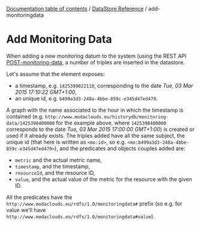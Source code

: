[Documentation table of contents](../../toc.md) / [DataStore Reference](../../datastore.md) / add-monitoringdata

# Add Monitoring Data

When adding a new monitoring datum to the system (using the REST API [POST-monitoring-data](../../doc/rest/monitoring-data/POST-monitoring-data), a number of triples are inserted in the datastore.

Let's assume that the element exposes:

* a timestamp, e.g. `1425399022110`, corresponding to the date *Tue, 03 Mar 2015 17:10:22 GMT+1:00*,
* an unique id, e.g. `b499a3d3-248a-4bbe-859c-e345d47ed479`.

A graph with the name associated to the hour in which the timestamp is contained (e.g. `http://www.modaclouds.eu/historydb/monitoring-data/1425398400000` for the example above, where `1425398400000` corresponds to the date *Tue, 03 Mar 2015 17:00:00 GMT+1:00*) is created or used if it already exists.
The triples added have all the same subject, the unique id (that here is written as `<mo:id>`, so e.g. `<mo:b499a3d3-248a-4bbe-859c-e345d47ed479>`), and the predicates and objects couples added are:

* `metric` and the actual metric name,
* `timestamp`, and the timestamp,
* `resourceId`, and the resource ID,
* `value`, and the actual value of the metric for the resource with the given ID.

All the predicates have the `http://www.modaclouds.eu/rdfs/1.0/monitoringdata#` prefix (so e.g. for value we'll have `http://www.modaclouds.eu/rdfs/1.0/monitoringdata#value`).
